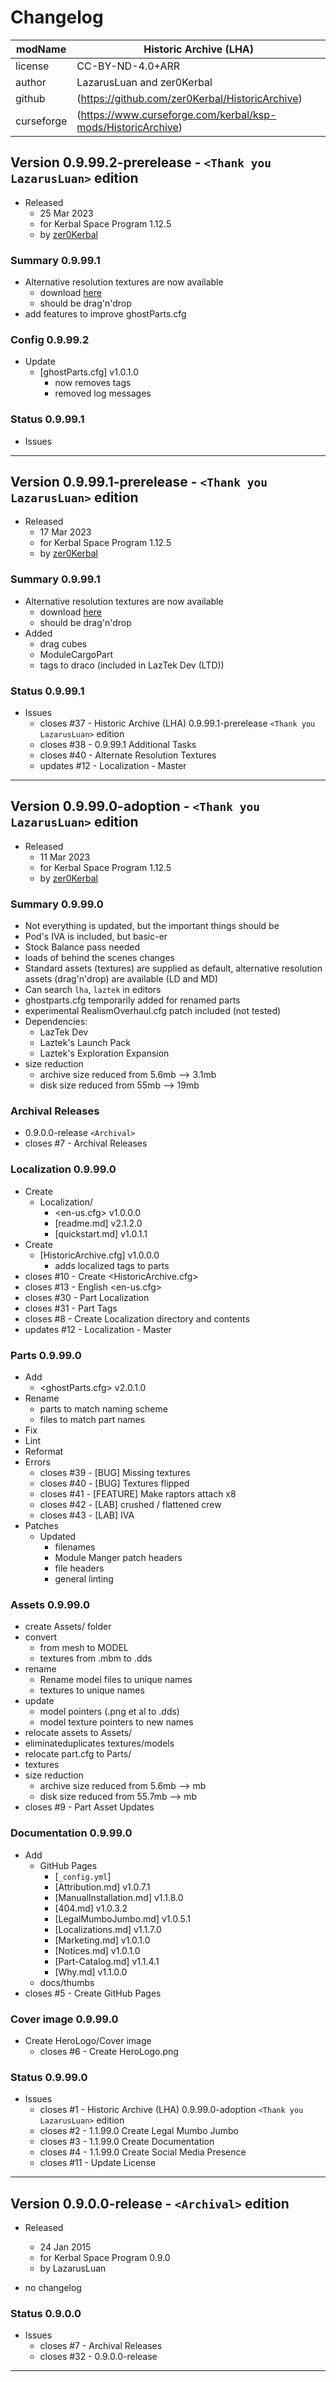 # Changelog  
  
| modName    | Historic Archive (LHA)                                       |
| ---------- | ------------------------------------------------------------ |
| license    | CC-BY-ND-4.0+ARR                                             |
| author     | LazarusLuan and zer0Kerbal                                   |
| github     | (https://github.com/zer0Kerbal/HistoricArchive)              |
| curseforge | (https://www.curseforge.com/kerbal/ksp-mods/HistoricArchive) |

## Version 0.9.99.2-prerelease - `<Thank you LazarusLuan>` edition

* Released
  * 25 Mar 2023
  * for Kerbal Space Program 1.12.5
  * by [zer0Kerbal](https://github.com/zer0Kerbal)

### Summary 0.9.99.1

* Alternative resolution textures are now available
  * download [here](https://www.curseforge.com/kerbal/ksp-mods/HistoricArchiveTextures)
  * should be drag'n'drop
* add features to improve ghostParts.cfg

### Config 0.9.99.2

* Update
  * [ghostParts.cfg] v1.0.1.0
    * now removes tags
    * removed log messages

### Status 0.9.99.1

* Issues

---

## Version 0.9.99.1-prerelease - `<Thank you LazarusLuan>` edition

* Released
  * 17 Mar 2023
  * for Kerbal Space Program 1.12.5
  * by [zer0Kerbal](https://github.com/zer0Kerbal)

### Summary 0.9.99.1

* Alternative resolution textures are now available
  * download [here](https://www.curseforge.com/kerbal/ksp-mods/HistoricArchiveTextures)
  * should be drag'n'drop
* Added
  * drag cubes
  * ModuleCargoPart
  * tags to draco (included in LazTek Dev (LTD))

### Status 0.9.99.1

* Issues
  * closes #37 - Historic Archive (LHA) 0.9.99.1-prerelease `<Thank you LazarusLuan>` edition
  * closes #38 - 0.9.99.1 Additional Tasks
  * closes #40 - Alternate Resolution Textures
  * updates #12 - Localization - Master

---

## Version 0.9.99.0-adoption - `<Thank you LazarusLuan>` edition

* Released
  * 11 Mar 2023
  * for Kerbal Space Program 1.12.5
  * by [zer0Kerbal](https://github.com/zer0Kerbal)

### Summary 0.9.99.0

* Not everything is updated, but the important things should be
* Pod's IVA is included, but basic-er
* Stock Balance pass needed
* loads of behind the scenes changes
* Standard assets (textures) are supplied as default, alternative resolution assets (drag'n'drop) are available (LD and MD)
* Can search `lha`, `laztek` in editors
* ghostparts.cfg temporarily added for renamed parts
* experimental RealismOverhaul.cfg patch included (not tested)
* Dependencies:
  * LazTek Dev
  * Laztek's Launch Pack
  * Laztek's Exploration Expansion
* size reduction
  * archive size reduced from 5.6mb --> 3.1mb
  * disk size reduced from 55mb --> 19mb

### Archival Releases

* 0.9.0.0-release `<Archival>`
* closes #7 - Archival Releases

### Localization 0.9.99.0

* Create
  * Localization/
    * <en-us.cfg> v1.0.0.0
    * [readme.md] v2.1.2.0
    * [quickstart.md] v1.0.1.1
* Create
  * [HistoricArchive.cfg] v1.0.0.0
    * adds localized tags to parts
* closes #10 - Create <HistoricArchive.cfg>
* closes #13 - English <en-us.cfg>
* closes #30 - Part Localization
* closes #31 - Part Tags
* closes #8 - Create Localization directory and contents
* updates #12 - Localization - Master

### Parts 0.9.99.0

* Add
  * <ghostParts.cfg> v2.0.1.0
* Rename
  * parts to match naming scheme
  * files to match part names
* Fix
* Lint
* Reformat
* Errors
  * closes #39 - [BUG] Missing textures
  * closes #40 - [BUG] Textures flipped
  * closes #41 - [FEATURE] Make raptors attach x8
  * closes #42 - [LAB] crushed / flattened crew
  * closes #43 - [LAB] IVA
* Patches
  * Updated
    * filenames
    * Module Manger patch headers
    * file headers
    * general linting

### Assets 0.9.99.0

* create Assets/ folder
* convert
  * from mesh to MODEL
  * textures from .mbm to .dds
* rename
  * Rename model files to unique names
  * textures to unique names
* update
  * model pointers (.png et al to .dds)
  * model texture pointers to new names
* relocate assets to Assets/
* eliminateduplicates textures/models
* relocate part.cfg to Parts/
* textures
* size reduction
  * archive size reduced from 5.6mb --> mb
  * disk size reduced from 55.7mb --> mb
* closes #9 - Part Asset Updates

### Documentation 0.9.99.0

* Add
  * GitHub Pages
    * [`_config.yml`]
    * [Attribution.md] v1.0.7.1
    * [ManualInstallation.md] v1.1.8.0
    * [404.md] v1.0.3.2
    * [LegalMumboJumbo.md] v1.0.5.1
    * [Localizations.md] v1.1.7.0
    * [Marketing.md] v1.0.1.0
    * [Notices.md] v1.0.1.0
    * [Part-Catalog.md] v1.1.4.1
    * [Why.md] v1.1.0.0
  * docs/thumbs
* closes #5 - Create GitHub Pages

### Cover image 0.9.99.0

* Create HeroLogo/Cover image
  * closes #6 - Create HeroLogo.png

### Status 0.9.99.0

* Issues
  * closes #1 - Historic Archive (LHA) 0.9.99.0-adoption `<Thank you LazarusLuan>` edition
  * closes #2 - 1.1.99.0 Create Legal Mumbo Jumbo
  * closes #3 - 1.1.99.0 Create Documentation
  * closes #4 - 1.1.99.0 Create Social Media Presence
  * closes #11 - Update License

---

## Version 0.9.0.0-release - `<Archival>` edition

* Released
  * 24 Jan 2015
  * for Kerbal Space Program 0.9.0
  * by LazarusLuan

* no changelog

### Status 0.9.0.0

* Issues
  * closes #7 - Archival Releases
  * closes #32 - 0.9.0.0-release

---
